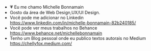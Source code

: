 

- 💗 Eu me chamo Michelle  Bonnamain
- Gosto da área de Web Design,UX/UI Design.
- Você pode me adicionar no Linkedin  https://www.linkedin.com/in/michelle-bonnamain-82b240185/
- Você pode ver meus trabalhos no  Behance https://www.behance.net/michellebonnamain
- Tenho um Blog pessoal onde eu publico textos autorais no Medium  https://chellyfox.medium.com/


<!---
bonnamainmichelle/bonnamainmichelle is a ✨ special ✨ repository because its `README.md` (this file) appears on your GitHub profile.
You can click the Preview link to take a look at your changes.
--->
